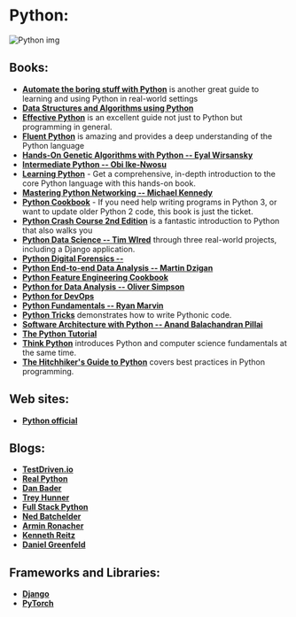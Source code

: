 # Python:

![Python img](https://media.proglib.io/wp-uploads/2018/09/ciwlCWa.png)

## Books:
* **[Automate the boring stuff with Python](https://github.com/UlugbekMuslitdinov/awesome-sources/blob/main/Python/Automate%20the%20Boring%20Stuff%20with%20Python.pdf)** is another great guide to learning and using Python in
real-world settings
* **[Data Structures and Algorithms using Python](https://github.com/UlugbekMuslitdinov/awesome-sources/blob/main/Python/Necaise_R_D_Data_Structures_and.pdf)**
* **[Effective Python](https://github.com/UlugbekMuslitdinov/awesome-sources/blob/main/Python/Effective_Python.pdf)** is an excellent guide not just to Python but programming in
general.
* **[Fluent Python](https://github.com/UlugbekMuslitdinov/awesome-sources/blob/main/Python/Fluent%20Python.pdf)** is amazing and provides a deep understanding of the Python
language
* **[Hands-On Genetic Algorithms with Python -- Eyal Wirsansky](https://github.com/UlugbekMuslitdinov/awesome-sources/blob/main/Python/Hands-On%20Genetic%20Algorithms%20with%20Python.pdf)**
* **[Intermediate Python -- Obi Ike-Nwosu](https://github.com/UlugbekMuslitdinov/awesome-sources/blob/main/Python/intermediatepython.pdf)**
* **[Learning Python](https://github.com/UlugbekMuslitdinov/awesome-sources/blob/main/Python/Learning_Python.pdf)** - Get a comprehensive, in-depth introduction to the core Python language with this hands-on book.
* **[Mastering Python Networking -- Michael Kennedy](https://github.com/UlugbekMuslitdinov/awesome-sources/blob/main/Python/Mastering%20Python%20Networking%2C%203rd%20Edition%20by%20Eric%20Chou.pdf)**
* **[Python Cookbook](https://github.com/UlugbekMuslitdinov/awesome-sources/blob/main/Python/Python-Cookbook-3rd-Edition.pdf)** - If you need help writing programs in Python 3, or want to update older Python 2 code, this book is just the ticket.
* **[Python Crash Course 2nd Edition](https://github.com/UlugbekMuslitdinov/awesome-sources/blob/main/Python/Python_Crash_Course_2nd_Edition.pdf)** is a fantastic introduction to Python that also walks you
* **[Python Data Science -- Tim WIred](https://github.com/UlugbekMuslitdinov/awesome-sources/blob/main/Python/Python%20Data%20Science.%20Learn%20the%20Ethics.pdf)**
through three real-world projects, including a Django application.
* **[Python Digital Forensics -- ]()**
* **[Python End-to-end Data Analysis -- Martin Dzigan](https://github.com/UlugbekMuslitdinov/awesome-sources/blob/main/Python/Python_End_to_end_Data_Analysis_Leveraging_the_power_of_Python_to.pdf)**
* **[Python Feature Engineering Cookbook](https://github.com/UlugbekMuslitdinov/awesome-sources/blob/main/Python/Python-Feature-Engineering-Cookbook.pdf)**
* **[Python for Data Analysis -- Oliver Simpson](https://github.com/UlugbekMuslitdinov/awesome-sources/blob/main/Python/Python%20for%20Data%20Analysis.%20A%20Basic%20Guide.pdf)**
* **[Python for DevOps](https://github.com/UlugbekMuslitdinov/awesome-sources/blob/main/Python/python-for-devops-learn-ruthlessly-effective-automation-original-retailnbsped-149205769x-978-1492057697.pdf)**
* **[Python Fundamentals -- Ryan Marvin](https://github.com/UlugbekMuslitdinov/awesome-sources/blob/main/Python/Python%20Fundamentals.pdf)**
* **[Python Tricks](https://github.com/UlugbekMuslitdinov/awesome-sources/blob/main/Python/python-tricks.pdf)** demonstrates how to write Pythonic code.
* **[Software Architecture with Python -- Anand Balachandran Pillai]()**
* **[The Python Tutorial](https://github.com/UlugbekMuslitdinov/awesome-sources/blob/main/Python/python-tutorial-27.pdf)**
* **[Think Python](https://github.com/UlugbekMuslitdinov/awesome-sources/blob/main/Python/Think_Python_2nd_Edition.pdf)** introduces Python and computer science fundamentals at the same
time.
* **[The Hitchhiker's Guide to Python](https://github.com/UlugbekMuslitdinov/awesome-sources/blob/main/Python/The%20Hitchiker's%20Guide%20to%20Python.pdf)** covers best practices in Python programming.

## Web sites:
* **[Python official](https://python.org/)**

## Blogs:
* **[TestDriven.io](https://testdriven.io/)**
* **[Real Python](https://realpython.com/)**
* **[Dan Bader](https://dbader.org/)**
* **[Trey Hunner](https://treyhunner.com/)**
* **[Full Stack Python](https://www.fullstackpython.com/)**
* **[Ned Batchelder](https://nedbatchelder.com/blog/)**
* **[Armin Ronacher](https://lucumr.pocoo.org/)**
* **[Kenneth Reitz](https://kenreitz.org/essays?category=Development)**
* **[Daniel Greenfeld](https://daniel.feldroy.com/)**

## Frameworks and Libraries:
* **[Django](https://github.com/UlugbekMuslitdinov/awesome-sources/tree/main/Python/Django)**
* **[PyTorch](https://github.com/UlugbekMuslitdinov/awesome-sources/tree/main/Python/PyTorch)**